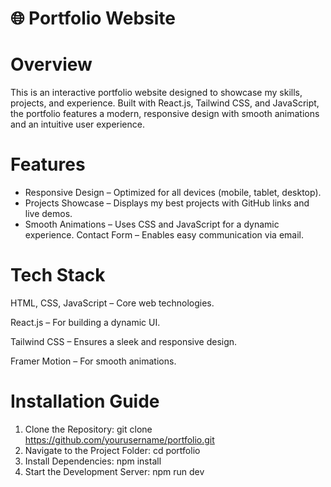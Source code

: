 # 🌐 Portfolio Website
# Overview
This is an interactive portfolio website designed to showcase my skills, projects, and experience. Built with React.js, Tailwind CSS, and JavaScript, the portfolio features a modern, responsive design with smooth animations and an intuitive user experience.

# Features
- Responsive Design – Optimized for all devices (mobile, tablet, desktop).
- Projects Showcase – Displays my best projects with GitHub links and live demos.
- Smooth Animations – Uses CSS and JavaScript for a dynamic experience.
Contact Form – Enables easy communication via email.

# Tech Stack
HTML, CSS, JavaScript – Core web technologies.

React.js – For building a dynamic UI.

Tailwind CSS – Ensures a sleek and responsive design.

Framer Motion – For smooth animations.

# Installation Guide
1. Clone the Repository:
git clone https://github.com/yourusername/portfolio.git
2. Navigate to the Project Folder:
  cd portfolio
3. Install Dependencies:
  npm install
4. Start the Development Server:
  npm run dev
